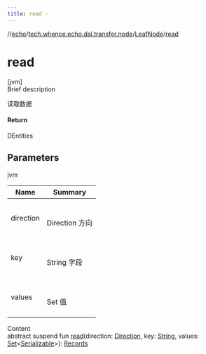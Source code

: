 ```yaml
---
title: read -
---
```

//[echo](../../index.md)/[tech.whence.echo.dal.transfer.node](../index.md)/[LeafNode](index.md)/[read](read.md)



# read  
[jvm]  
Brief description  


读取数据



#### Return  


DEntities



## Parameters  
  
jvm  
  
|  Name|  Summary| 
|---|---|
| direction| <br><br>Direction 方向<br><br>
| key| <br><br>String 字段<br><br>
| values| <br><br>Set<Serializable> 值<br><br>
  
  
Content  
abstract suspend fun [read](read.md)(direction: [Direction](../-direction/index.md), key: [String](https://kotlinlang.org/api/latest/jvm/stdlib/kotlin/-string/index.html), values: [Set](https://kotlinlang.org/api/latest/jvm/stdlib/kotlin.collections/-set/index.html)<[Serializable](https://docs.oracle.com/javase/8/docs/api/java/io/Serializable.html)>): [Records](../../tech.whence.echo.dal.entity/index.md#tech.whence.echo.dal.entity/Records///PointingToDeclaration/)  



